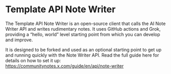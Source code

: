 # Template API Note Writer

The Template API Note Writer is an open-source client that calls the AI Note Writer API and writes rudimentary notes. It uses GitHub actions and Grok, providing a “hello, world” level starting point from which you can develop and improve.

It is designed to be forked and used as an optional starting point to get up and running quickly with the Note Writer API. Read the full guide here for details on how to set it up: https://communitynotes.x.com/guide/en/api/note-writer
